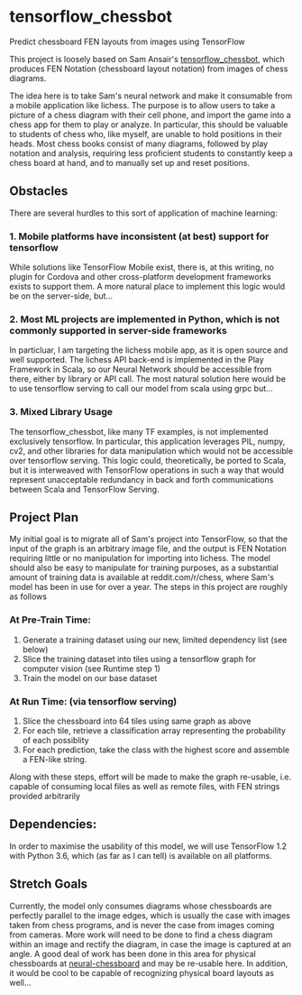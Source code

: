 # tensorflow_chessbot
Predict chessboard FEN layouts from images using TensorFlow

This project is loosely based on Sam Ansair's [tensorflow_chessbot](https://github.com/Elucidation/tensorflow_chessbot), which produces FEN Notation (chessboard layout notation) from images of chess diagrams.

The idea here is to take Sam's neural network and make it consumable from a mobile application like lichess.  The purpose is to allow users to take a picture of a chess diagram with their cell phone, and import the game into a chess app for them to play or analyze.  In particular, this should be valuable to students of chess who, like myself, are unable to hold positions in their heads.  Most chess books consist of many diagrams, followed by play notation and analysis, requiring less proficient students to constantly keep a chess board at hand, and to manually set up and reset positions.  

## Obstacles
There are several hurdles to this sort of application of machine learning:
### 1. Mobile platforms have inconsistent (at best) support for tensorflow
While solutions like TensorFlow Mobile exist, there is, at this writing, no plugin for Cordova and other cross-platform development frameworks exists to support them.  A more natural place to implement this logic would be on the server-side, but...

### 2. Most ML projects are implemented in Python, which is not commonly supported in server-side frameworks
In particluar, I am targeting the lichess mobile app, as it is open source and well supported.  The lichess API back-end is implemented in the Play Framework in Scala, so our Neural Network should be accessible from there, either by library or API call.  The most natural solution here would be to use tensorflow serving to call our model from scala using grpc but...

### 3. Mixed Library Usage
The tensorflow_chessbot, like many TF examples, is not implemented exclusively tensorflow.  In particular, this application leverages PIL, numpy, cv2, and other libraries for data manipulation which would not be accessible over tensorflow serving.  This logic could, theoretically, be ported to Scala, but it is interweaved with TensorFlow operations in such a way that would represent unacceptable redundancy in back and forth communications between Scala and TensorFlow Serving.

## Project Plan

My initial goal is to migrate all of Sam's project into TensorFlow, so that the input of the graph is an arbitrary image file, and the output is FEN Notation requiring little or no manipulation for importing into lichess.  The model should also be easy to manipulate for training purposes, as a substantial amount of training data is available at reddit.com/r/chess, where Sam's model has been in use for over a year.  The steps in this project are roughly as follows

### At Pre-Train Time:
1. Generate a training dataset using our new, limited dependency list (see below)
2. Slice the training dataset into tiles using a tensorflow graph for computer vision (see Runtime step 1)
3. Train the model on our base dataset

### At Run Time: (via tensorflow serving)
1. Slice the chessboard into 64 tiles using same graph as above
2. For each tile, retrieve a classification array representing the probability of each possiblity
3. For each prediction, take the class with the highest score and assemble a FEN-like string.

Along with these steps, effort will be made to make the graph re-usable, i.e. capable of consuming local files as well as remote files, with FEN strings provided arbitrarily

## Dependencies:
In order to maximise the usability of this model, we will use TensorFlow 1.2 with Python 3.6, which (as far as I can tell) is available on all platforms.

## Stretch Goals
Currently, the model only consumes diagrams whose chessboards are perfectly parallel to the image edges, which is usually the case with images taken from chess programs, and is never the case from images coming from cameras.  More work will need to be done to find a chess diagram within an image and rectify the diagram, in case the image is captured at an angle.  A good deal of work has been done in this area for physical chessboards at [neural-chessboard](https://github.com/maciejczyzewski/neural-chessboard) and may be re-usable here.  In addition, it would be cool to be capable of recognizing physical board layouts as well...
